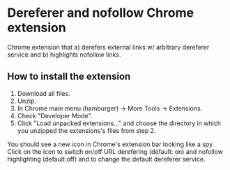 # Dereferer and nofollow Chrome extension
Chrome extension that a) derefers external links w/ arbitrary dereferer service and b) highlights nofollow links.

## How to install the extension
1. Download all files.
2. Unzip.
3. In Chrome main menu (hamburger) -> More Tools -> Extensions.
4. Check "Developer Mode".
5. Click "Load unpacked extensions..." and choose the directory in which you unzipped the extensions's files from step 2.

You should see a new icon in Chrome's extension bar looking like a spy. Click on the icon to switch on/off URL derefering (default: on) and nofollow highlighting (default:off) and to change the default dereferer service.
